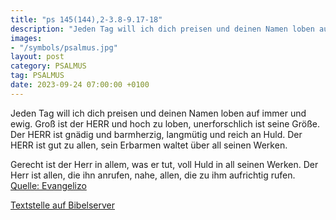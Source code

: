 ```yaml
---
title: "ps 145(144),2-3.8-9.17-18"
description: "Jeden Tag will ich dich preisen und deinen Namen loben auf immer und ewig.  Groß ist der HERR und hoch zu loben, unerforschlich ist seine Größe.  Der HERR ist gnädig und barmherzig, langmütig und reich an Huld. Der HERR ist gut zu allen, sein Erbarmen waltet über all seinen Werke...."
images:
- "/symbols/psalmus.jpg"
layout: post
category: PSALMUS
tag: PSALMUS
date: 2023-09-24 07:00:00 +0100
---
```

Jeden Tag will ich dich preisen und deinen Namen loben auf immer und ewig. 
Groß ist der HERR und hoch zu loben, unerforschlich ist seine Größe. 
Der HERR ist gnädig und barmherzig, langmütig und reich an Huld.
Der HERR ist gut zu allen, sein Erbarmen waltet über all seinen Werken.<!--more--> 

Gerecht ist der Herr in allem, was er tut,
voll Huld in all seinen Werken.
Der Herr ist allen, die ihn anrufen, nahe,
allen, die zu ihm aufrichtig rufen.<br>
[Quelle: Evangelizo](https://evangeliumtagfuertag.org/DE/gospel)

[Textstelle auf Bibelserver](https://www.bibleserver.com/EU/ps145(144),2-3.8-9.17-18)
